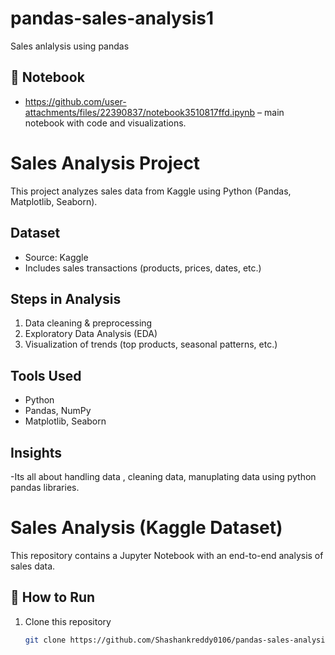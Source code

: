 # pandas-sales-analysis1
Sales anlalysis using pandas


## 📒 Notebook
- https://github.com/user-attachments/files/22390837/notebook3510817ffd.ipynb – main notebook with code and visualizations.

# Sales Analysis Project

This project analyzes sales data from Kaggle using Python (Pandas, Matplotlib, Seaborn).

## Dataset
- Source: Kaggle
- Includes sales transactions (products, prices, dates, etc.)

## Steps in Analysis
1. Data cleaning & preprocessing
2. Exploratory Data Analysis (EDA)
3. Visualization of trends (top products, seasonal patterns, etc.)

## Tools Used
- Python
- Pandas, NumPy
- Matplotlib, Seaborn

## Insights
-Its all about handling data , cleaning data, manuplating data using python pandas libraries.

# Sales Analysis (Kaggle Dataset)

This repository contains a Jupyter Notebook with an end-to-end analysis of sales data.

## 🚀 How to Run
1. Clone this repository  
   ```bash
   git clone https://github.com/Shashankreddy0106/pandas-sales-analysis1
